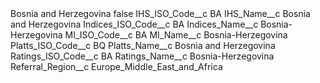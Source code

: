 <?xml version="1.0" encoding="UTF-8"?>
<CustomMetadata xmlns="http://soap.sforce.com/2006/04/metadata" xmlns:xsi="http://www.w3.org/2001/XMLSchema-instance" xmlns:xsd="http://www.w3.org/2001/XMLSchema">
    <label>Bosnia and Herzegovina</label>
    <protected>false</protected>
    <values>
        <field>IHS_ISO_Code__c</field>
        <value xsi:type="xsd:string">BA</value>
    </values>
    <values>
        <field>IHS_Name__c</field>
        <value xsi:type="xsd:string">Bosnia and Herzegovina</value>
    </values>
    <values>
        <field>Indices_ISO_Code__c</field>
        <value xsi:type="xsd:string">BA</value>
    </values>
    <values>
        <field>Indices_Name__c</field>
        <value xsi:type="xsd:string">Bosnia-Herzegovina</value>
    </values>
    <values>
        <field>MI_ISO_Code__c</field>
        <value xsi:type="xsd:string">BA</value>
    </values>
    <values>
        <field>MI_Name__c</field>
        <value xsi:type="xsd:string">Bosnia-Herzegovina</value>
    </values>
    <values>
        <field>Platts_ISO_Code__c</field>
        <value xsi:type="xsd:string">BQ</value>
    </values>
    <values>
        <field>Platts_Name__c</field>
        <value xsi:type="xsd:string">Bosnia and Herzegovina</value>
    </values>
    <values>
        <field>Ratings_ISO_Code__c</field>
        <value xsi:type="xsd:string">BA</value>
    </values>
    <values>
        <field>Ratings_Name__c</field>
        <value xsi:type="xsd:string">Bosnia-Herzegovina</value>
    </values>
    <values>
        <field>Referral_Region__c</field>
        <value xsi:type="xsd:string">Europe_Middle_East_and_Africa</value>
    </values>
</CustomMetadata>
